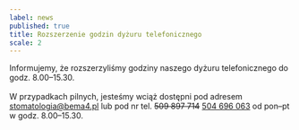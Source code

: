 ```yaml
---
label: news
published: true
title: Rozszerzenie godzin dyżuru telefonicznego
scale: 2
---
```


Informujemy, że rozszerzyliśmy godziny naszego dyżuru telefonicznego do godz. 8.00&ndash;15.30.
<br><br>
W przypadkach pilnych, jesteśmy wciąż dostępni pod adresem <a href="mailto:stomatologia@bema4.pl">stomatologia@bema4.pl</a> lub pod nr tel. <del>509 897 714</del> <a href="tel:+48504696063">504 696 063</a> od pon&ndash;pt w godz. 8.00&ndash;15.30.

